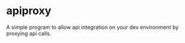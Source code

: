 # apiproxy

A simple program to allow api integration on your dev environment by proxying api calls. 
